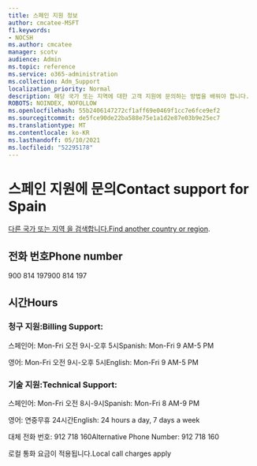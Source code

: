 ```yaml
---
title: 스페인 지원 정보
author: cmcatee-MSFT
f1.keywords:
- NOCSH
ms.author: cmcatee
manager: scotv
audience: Admin
ms.topic: reference
ms.service: o365-administration
ms.collection: Adm_Support
localization_priority: Normal
description: 해당 국가 또는 지역에 대한 고객 지원에 문의하는 방법을 배워야 합니다.
ROBOTS: NOINDEX, NOFOLLOW
ms.openlocfilehash: 55b2406147272cf1aff69e0469f1cc7e6fce9ef2
ms.sourcegitcommit: de5fce90de22ba588e75e1a1d2e87e03b9e25ec7
ms.translationtype: MT
ms.contentlocale: ko-KR
ms.lasthandoff: 05/10/2021
ms.locfileid: "52295178"
---
```

# <a name="contact-support-for-spain"></a><span data-ttu-id="44102-103">스페인 지원에 문의</span><span class="sxs-lookup"><span data-stu-id="44102-103">Contact support for Spain</span></span>

<span data-ttu-id="44102-104">[다른 국가 또는 지역 을 검색합니다.](../../business-video/get-help-support.md)</span><span class="sxs-lookup"><span data-stu-id="44102-104">[Find another country or region](../../business-video/get-help-support.md).</span></span>

## <a name="phone-number"></a><span data-ttu-id="44102-105">전화 번호</span><span class="sxs-lookup"><span data-stu-id="44102-105">Phone number</span></span>
<span data-ttu-id="44102-106">900 814 197</span><span class="sxs-lookup"><span data-stu-id="44102-106">900 814 197</span></span>

## <a name="hours"></a><span data-ttu-id="44102-107">시간</span><span class="sxs-lookup"><span data-stu-id="44102-107">Hours</span></span>
### <a name="billing-support"></a><span data-ttu-id="44102-108">청구 지원:</span><span class="sxs-lookup"><span data-stu-id="44102-108">Billing Support:</span></span>

<span data-ttu-id="44102-109">스페인어: Mon-Fri 오전 9시-오후 5시</span><span class="sxs-lookup"><span data-stu-id="44102-109">Spanish: Mon-Fri 9 AM-5 PM</span></span>

<span data-ttu-id="44102-110">영어: Mon-Fri 오전 9시-오후 5시</span><span class="sxs-lookup"><span data-stu-id="44102-110">English: Mon-Fri 9 AM-5 PM</span></span>

### <a name="technical-support"></a><span data-ttu-id="44102-111">기술 지원:</span><span class="sxs-lookup"><span data-stu-id="44102-111">Technical Support:</span></span>

<span data-ttu-id="44102-112">스페인어: Mon-Fri 오전 8시-9시</span><span class="sxs-lookup"><span data-stu-id="44102-112">Spanish: Mon-Fri 8 AM-9 PM</span></span>

<span data-ttu-id="44102-113">영어: 연중무휴 24시간</span><span class="sxs-lookup"><span data-stu-id="44102-113">English: 24 hours a day, 7 days a week</span></span>

<span data-ttu-id="44102-114">대체 전화 번호: 912 718 160</span><span class="sxs-lookup"><span data-stu-id="44102-114">Alternative Phone Number: 912 718 160</span></span>

<span data-ttu-id="44102-115">로컬 통화 요금이 적용됩니다.</span><span class="sxs-lookup"><span data-stu-id="44102-115">Local call charges apply</span></span>
